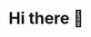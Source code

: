 <head>
	<link rel="stylesheet" href="https://cdnjs.cloudflare.com/ajax/libs/animate.css/3.5.1/animate.min.css" /> 
</head>
<h1 class="animated bounce">Hi there 👋</h1>
